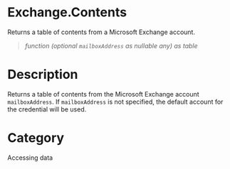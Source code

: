 ﻿# Exchange.Contents
Returns a table of contents from a Microsoft Exchange account.
> _function (optional <code>mailboxAddress</code> as nullable any) as table_
# Description 
Returns a table of contents from the Microsoft Exchange account <code>mailboxAddress</code>. If <code>mailboxAddress</code> is not specified, the default account for the credential will be used.
# Category 
Accessing data
